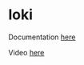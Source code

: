 # loki

Documentation [here](https://technotim.live/posts/grafana-loki/)

Video [here](https://www.youtube.com/watch?v=h_GGd7HfKQ8)